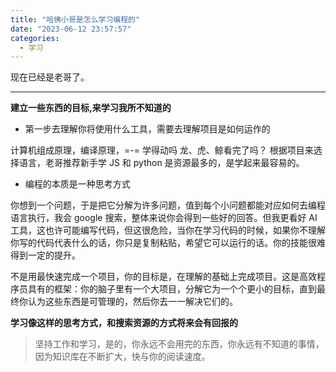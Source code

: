 ```yaml
---
title: "哈佛小哥是怎么学习编程的"
date: "2023-06-12 23:57:57"
categories:
  - 学习
---
```


现在已经是老哥了。

---

**建立一些东西的目标,来学习我所不知道的**

- 第一步去理解你将使用什么工具，需要去理解项目是如何运作的

计算机组成原理，编译原理，=-= 学得动吗 龙、虎、鲸看完了吗？
根据项目来选择语言，老哥推荐新手学 JS 和 python 是资源最多的，是学起来最容易的。

- 编程的本质是一种思考方式

你想到一个问题，于是把它分解为许多问题，值到每个小问题都能对应如何去编程语言执行，我会 google 搜索，整体来说你会得到一些好的回答。但我更看好 AI 工具，这也许可能编写代码，但这很危险，当你在学习代码的时候，如果你不理解你写的代码代表什么的话，你只是复制粘贴，希望它可以运行的话。你的技能很难得到一定的提升。

不是用最快速完成一个项目，你的目标是，在理解的基础上完成项目。这是高效程序员具有的框架：你的脑子里有一个大项目，分解它为一个个更小的目标，直到最终你认为这些东西是可管理的，然后你去一一解决它们的。

**学习像这样的思考方式，和搜索资源的方式将来会有回报的**

> 坚持工作和学习，是的，你永远不会用完的东西，你永远有不知道的事情，因为知识库在不断扩大，快与你的阅读速度。



